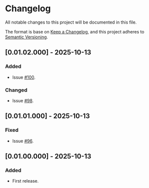 # Changelog
All notable changes to this project will be documented in this file.

The format is base on [Keep a Changelog](https://keepachangelog.com/en/1.1.0/), and this project adheres to [Semantic Versioning](https://semver.org/spec/v2.0.0.html).


## [0.01.02.000] - 2025-10-13
### Added
- Issue [#100](https://github.com/j3-signalroom/kafka_cluster-topic-key_distribution_analyzer-tool/issues/100).

### Changed
- Issue [#98](https://github.com/j3-signalroom/kafka_cluster-topic-key_distribution_analyzer-tool/issues/98).

## [0.01.01.000] - 2025-10-13
### Fixed
- Issue [#96](https://github.com/j3-signalroom/kafka_cluster-topic-key_distribution_analyzer-tool/issues/96).

## [0.01.00.000] - 2025-10-13
### Added
- First release.

